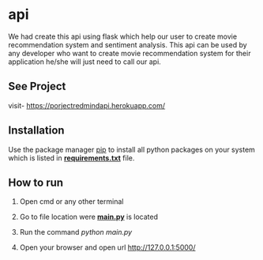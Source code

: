 # api
We had create this api using flask which help our user to create movie recommendation system and sentiment analysis. This api can be used  by any developer who want to create movie recommendation system for their application he/she will just need to call our api.

## See Project

visit- https://porjectredmindapi.herokuapp.com/

## Installation

Use the package manager [pip](https://pip.pypa.io/en/stable/) to install all python packages on your system which is listed in **[requirements.txt](https://github.com/IntegratedMindHeart/api/blob/master/requirements.txt)** file.

## How to run

1. Open cmd or any other terminal

2. Go to file location were **[main.py](https://github.com/IntegratedMindHeart/api/blob/master/main.py)** is located

3. Run the command *python main.py*

4. Open your browser and open url http://127.0.0.1:5000/
